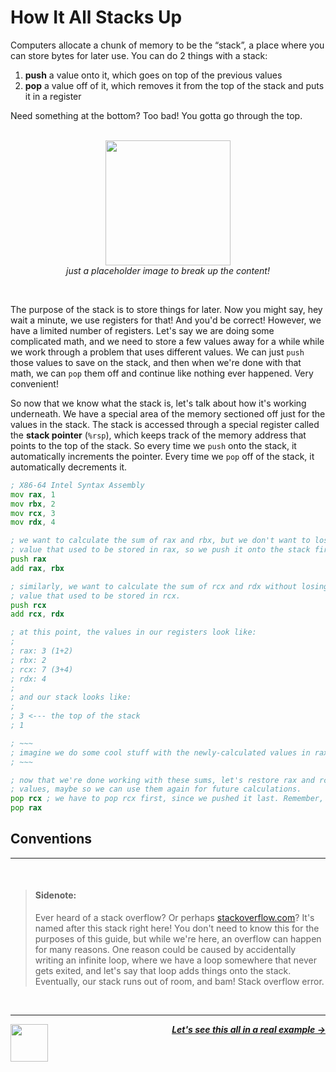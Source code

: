 # How It All Stacks Up

Computers allocate a chunk of memory to be the “stack”, a place where you can store bytes for later use. You can do 2 things with a stack:

1. **push** a value onto it, which goes on top of the previous values
1. **pop** a value off of it, which removes it from the top of the stack and puts it in a register

Need something at the bottom? Too bad! You gotta go through the top.

<p align="center">
  <br />
  <img height="200" src="https://holycoders.com/content/images/wordpress/2020/04/Stack-data-structure.png">
  <br />
  <span>
    <em>
      just a placeholder image to break up the content!
    </em>
  </span>
</p>
<br />

The purpose of the stack is to store things for later. Now you might say, hey wait a minute, we use registers for that! And you'd be correct! However, we have a limited number of registers. Let's say we are doing some complicated math, and we need to store a few values away for a while while we work through a problem that uses different values. We can just `push` those values to save on the stack, and then when we're done with that math, we can `pop` them off and continue like nothing ever happened. Very convenient!

So now that we know what the stack is, let's talk about how it's working underneath. We have a special area of the memory sectioned off just for the values in the stack. The stack is accessed through a special register called the **stack pointer** (`%rsp`), which keeps track of the memory address that points to the top of the stack. So every time we `push` onto the stack, it automatically increments the pointer. Every time we `pop` off of the stack, it automatically decrements it.

```asm
; X86-64 Intel Syntax Assembly
mov rax, 1
mov rbx, 2
mov rcx, 3
mov rdx, 4

; we want to calculate the sum of rax and rbx, but we don't want to lose the
; value that used to be stored in rax, so we push it onto the stack first.
push rax
add rax, rbx

; similarly, we want to calculate the sum of rcx and rdx without losing the
; value that used to be stored in rcx.
push rcx
add rcx, rdx

; at this point, the values in our registers look like:
;
; rax: 3 (1+2)
; rbx: 2
; rcx: 7 (3+4)
; rdx: 4
;
; and our stack looks like:
;
; 3 <--- the top of the stack
; 1

; ~~~
; imagine we do some cool stuff with the newly-calculated values in rax and rcx here.
; ~~~

; now that we're done working with these sums, let's restore rax and rcx to their old
; values, maybe so we can use them again for future calculations.
pop rcx ; we have to pop rcx first, since we pushed it last. Remember, the last item added to a stack is the first item that gets removed!
pop rax
```

## Conventions

---

<br />

> #### Sidenote:
>
> Ever heard of a stack overflow? Or perhaps [stackoverflow.com](https://stackoverflow.com/)? It's named after this stack right here! You don't need to know this for the purposes of this guide, but while we're here, an overflow can happen for many reasons. One reason could be caused by accidentally writing an infinite loop, where we have a loop somewhere that never gets exited, and let's say that loop adds things onto the stack. Eventually, our stack runs out of room, and bam! Stack overflow error.

<br />

---

<a href="/guide/writing-code/instructions/functions.md">
  <picture>
    <source media="(prefers-color-scheme: dark)" srcset="https://cloud-5aq8uo1rv-hack-club-bot.vercel.app/0backd.png">
    <img align="left" width="60" src="https://cloud-5v3nvbscw-hack-club-bot.vercel.app/0backl.png" />
  </picture>
</a>

<p align="right">
  <em>
    <b>
      <a href="/guide/writing-code/uppercaser.md">
        Let's see this all in a real example →
      </a>
    </b>
  </em>
</p>
